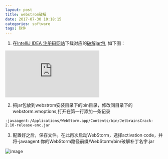 ```yaml
---
layout: post
title: webstrom破解
date: 2017-07-30 10:18:15
categories: software
tags: 软件 
---
```



1. 在[IntelliJ IDEA 注册码网站](http://idea.lanyus.com/)下载对应的[破解jar包](http://7xt0id.com1.z0.glb.clouddn.com/JetbrainsCrack-2.10-release-enc.jar), 如下图：

![破解jar包](http://cdn.lx888.top/JetbrainsCrack-2.10-release-enc.jar)

2. 把jar包放到webstrom安装目录下的bin目录，修改同目录下的webstorm.vmoptions,打开在第一行添加一条记录
```
-javaagent:/Applications/WebStorm.app/Contents/bin/JetbrainsCrack-2.10-release-enc.jar
```

3. 配置好之后，保存文件。在此再次启动WebStorm，选择activation code，并将-javaagent:你的WebStorm路径前缀/WebStorm/bin/破解补丁名字.jar

![image](http://upload-images.jianshu.io/upload_images/2035681-41131259cb0decd1.png?imageMogr2/auto-orient/strip%7CimageView2/2/w/1240)